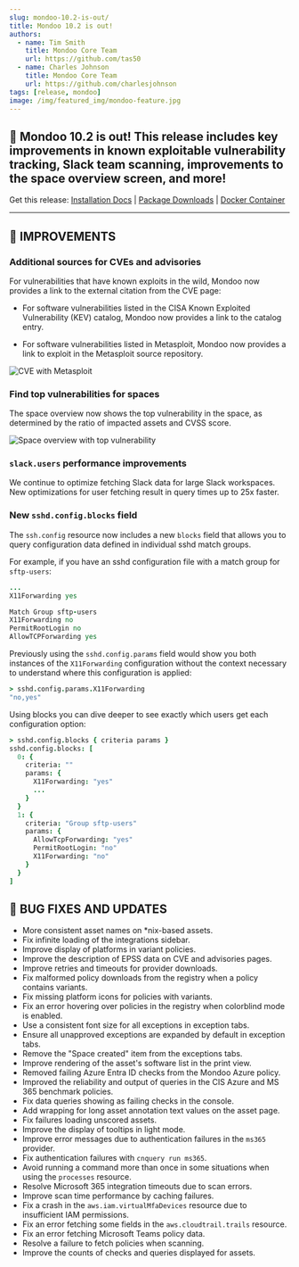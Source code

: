 ```yaml
---
slug: mondoo-10.2-is-out/
title: Mondoo 10.2 is out!
authors:
  - name: Tim Smith
    title: Mondoo Core Team
    url: https://github.com/tas50
  - name: Charles Johnson
    title: Mondoo Core Team
    url: https://github.com/charlesjohnson
tags: [release, mondoo]
image: /img/featured_img/mondoo-feature.jpg
---
```


## 🥳 Mondoo 10.2 is out! This release includes key improvements in known exploitable vulnerability tracking, Slack team scanning, improvements to the space overview screen, and more!

Get this release: [Installation Docs](/cnspec/) | [Package Downloads](https://releases.mondoo.com/cnspec/) | [Docker Container](https://hub.docker.com/r/mondoo/cnspec)

---

## 🧹 IMPROVEMENTS

### Additional sources for CVEs and advisories

For vulnerabilities that have known exploits in the wild, Mondoo now provides a link to the external citation from the CVE page:

- For software vulnerabilities listed in the CISA Known Exploited Vulnerability (KEV) catalog, Mondoo now provides a link to the catalog entry.

- For software vulnerabilities listed in Metasploit, Mondoo now provides a link to exploit in the Metasploit source repository.

![CVE with Metasploit](/img/releases/2024-02-06-mondoo-10.2-is-out/cve_with_metasploit.png)

### Find top vulnerabilities for spaces

The space overview now shows the top vulnerability in the space, as determined by the ratio of impacted assets and CVSS score.

![Space overview with top vulnerability](/img/releases/2024-02-06-mondoo-10.2-is-out/space_overview.png)

### `slack.users` performance improvements

We continue to optimize fetching Slack data for large Slack workspaces. New optimizations for user fetching result in query times up to 25x faster.

### New `sshd.config.blocks` field

The `ssh.config` resource now includes a new `blocks` field that allows you to query configuration data defined in individual sshd match groups.

For example, if you have an sshd configuration file with a match group for `sftp-users`:

```coffee
...
X11Forwarding yes

Match Group sftp-users
X11Forwarding no
PermitRootLogin no
AllowTCPForwarding yes
```

Previously using the `sshd.config.params` field would show you both instances of the `X11Forwarding` configuration without the context necessary to understand where this configuration is applied:

```coffee
> sshd.config.params.X11Forwarding
"no,yes"
```

Using blocks you can dive deeper to see exactly which users get each configuration option:

```coffee
> sshd.config.blocks { criteria params }
sshd.config.blocks: [
  0: {
    criteria: ""
    params: {
      X11Forwarding: "yes"
      ...
    }
  }
  1: {
    criteria: "Group sftp-users"
    params: {
      AllowTcpForwarding: "yes"
      PermitRootLogin: "no"
      X11Forwarding: "no"
    }
  }
]
```

## 🐛 BUG FIXES AND UPDATES

- More consistent asset names on \*nix-based assets.
- Fix infinite loading of the integrations sidebar.
- Improve display of platforms in variant policies.
- Improve the description of EPSS data on CVE and advisories pages.
- Improve retries and timeouts for provider downloads.
- Fix malformed policy downloads from the registry when a policy contains variants.
- Fix missing platform icons for policies with variants.
- Fix an error hovering over policies in the registry when colorblind mode is enabled.
- Use a consistent font size for all exceptions in exception tabs.
- Ensure all unapproved exceptions are expanded by default in exception tabs.
- Remove the "Space created" item from the exceptions tabs.
- Improve rendering of the asset's software list in the print view.
- Removed failing Azure Entra ID checks from the Mondoo Azure policy.
- Improved the reliability and output of queries in the CIS Azure and MS 365 benchmark policies.
- Fix data queries showing as failing checks in the console.
- Add wrapping for long asset annotation text values on the asset page.
- Fix failures loading unscored assets.
- Improve the display of tooltips in light mode.
- Improve error messages due to authentication failures in the `ms365` provider.
- Fix authentication failures with `cnquery run ms365`.
- Avoid running a command more than once in some situations when using the `processes` resource.
- Resolve Microsoft 365 integration timeouts due to scan errors.
- Improve scan time performance by caching failures.
- Fix a crash in the `aws.iam.virtualMfaDevices` resource due to insufficient IAM permissions.
- Fix an error fetching some fields in the `aws.cloudtrail.trails` resource.
- Fix an error fetching Microsoft Teams policy data.
- Resolve a failure to fetch policies when scanning.
- Improve the counts of checks and queries displayed for assets.
